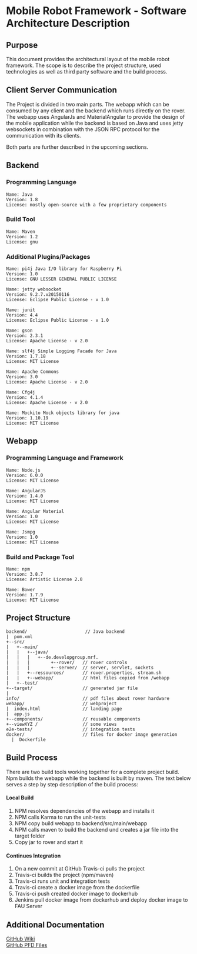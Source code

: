 # Mobile Robot Framework - Software Architecture Description

## Purpose

This document provides the architectural layout of the mobile robot framework. The scope is to describe the project structure, used technologies as well as third party software and the build process.

## Client Server Communication
The Project is divided in two main parts. The webapp which can be consumed by any client and the backend which runs directly on the rover.    
The webapp uses AngularJs and MaterialAngular to provide the design of the mobile application while the backend is based on Java and uses jetty websockets in combination with the JSON RPC protocol for the  communication with its clients.

Both parts are further described in the upcoming sections. 

## Backend

### Programming Language
``` 
Name: Java  
Version: 1.8 
License: mostly open-source with a few proprietary components
```

### Build Tool
``` 
Name: Maven
Version: 1.2
License: gnu
``` 

### Additional Plugins/Packages
``` 
Name: pi4j Java I/O library for Raspberry Pi
Version: 1.0 
License: GNU LESSER GENERAL PUBLIC LICENSE   
``` 
``` 
Name: jetty websocket
Version: 9.2.7.v20150116
License: Eclipse Public License - v 1.0 
``` 
``` 
Name: junit
Version: 4.4 
License: Eclipse Public License - v 1.0 
``` 
``` 
Name: gson
Version: 2.3.1 
License: Apache License - v 2.0
``` 
``` 
Name: slf4j Simple Logging Facade for Java
Version: 1.7.18 
License: MIT License
``` 
``` 
Name: Apache Commons
Version: 3.0  
License: Apache License - v 2.0
``` 
``` 
Name: Cfg4j
Version: 4.1.4 
License: Apache License - v 2.0
``` 
``` 
Name: Mockito Mock objects library for java 
Version: 1.10.19 
License: MIT License
``` 


## Webapp

### Programming Language and Framework
``` 
Name: Node.js 
Version: 6.0.0
License: MIT License
``` 
``` 
Name: AngularJS
Version: 1.4.0
License: MIT License
``` 
``` 
Name: Angular Material
Version: 1.0
License: MIT License
``` 
``` 
Name: Jsmpg
Version: 1.0
License: MIT License
``` 

### Build and Package Tool
``` 
Name: npm
Version: 3.8.7
License: Artistic License 2.0
``` 
``` 
Name: Bower 
Version: 1.7.9
License: MIT License
``` 



## Project Structure
```
backend/                      // Java backend 
|  pom.xml                
+--src/  
|   +--main/  
|   |   +--java/  
|   |   |   +--de.developgroup.mrf.  
|   |   |        +--rover/   // rover controls
|   |   |        +--server/  // server, servlet, sockets
|   |   +--ressources/       // rover.properties, stream.sh
|   |   +--webapp/           // html files copied from /webapp
|   +--test/  
+--target/	                 // generated jar file  
|  
info/                        // pdf files about rover hardware
webapp/                      // webproject
|  index.html                // landing page
|  app.js
+--components/               // reusable components
+--viewXYZ /                 // some views
e2e-tests/                   // integration tests
docker/                      // files for docker image generation
  |  Dockerfile  
```
## Build Process
There are two build tools working together for a complete project build. Npm builds the webapp while the backend is built by maven.
The text below serves a step by step description of the build process:

#### Local Build    
1. NPM resolves dependencies of the webapp and installs it     
2. NPM calls Karma to run the unit-tests     
2. NPM copy build webapp to backend/src/main/webapp    
3. NPM calls maven to build the backend und creates a jar file into the target folder      
4. Copy jar to rover and start it   

#### Continues Integration     
1. On a new commit at GitHub Travis-ci pulls the project   
2. Travis-ci builds the project (npm/maven)    
3. Travis-ci runs unit and integration tests    
4. Travis-ci create a docker image from the dockerfile     
5. Travis-ci push created docker image to dockerhub     
6. Jenkins pull docker image from dockerhub and deploy docker image to FAU Server     

## Additional Documentation
[GitHub Wiki](https://github.com/weiss19ja/amos-ss16-proj2/wiki)     
[GitHub PFD Files](https://github.com/weiss19ja/amos-ss16-proj2/tree/master/info)    
